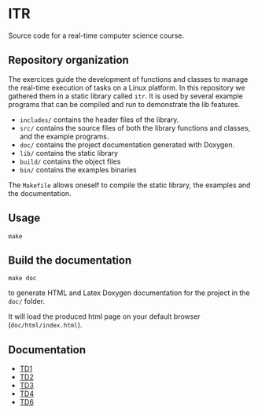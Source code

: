# ITR

Source code for a real-time computer science course.

## Repository organization

The exercices guide the development of functions and classes to manage the real-time execution of tasks on a Linux platform.
In this repository we gathered them in a static library called `itr`.
It is used by several example programs that can be compiled and run to demonstrate the lib features.

- `includes/` contains the header files of the library.
- `src/` contains the source files of both the library functions and classes, and the example programs.
- `doc/` contains the project documentation generated with Doxygen.
- `lib/` contains the static library
- `build/` contains the object files
- `bin/` contains the examples binaries

The `Makefile` allows oneself to compile the static library, the examples and the documentation.

## Usage

```shell
make
```

## Build the documentation

```shell
make doc
```

to generate HTML and Latex Doxygen documentation for the project in the `doc/` folder.

It will load the produced html page on your default browser (`doc/html/index.html`).

## Documentation
- [TD1](./td1.html)
- [TD2](./td2.html)
- [TD3](./td3.html)
- [TD4](./td4.html)
- [TD6](./td6.html)
